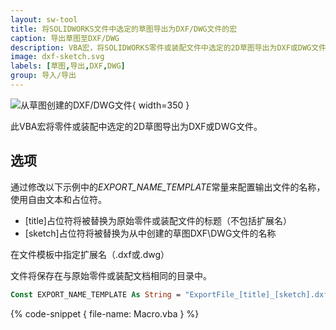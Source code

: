 ```yaml
---
layout: sw-tool
title: 将SOLIDWORKS文件中选定的草图导出为DXF/DWG文件的宏
caption: 导出草图至DXF/DWG
description: VBA宏，将SOLIDWORKS零件或装配文件中选定的2D草图导出为DXF或DWG文件
image: dxf-sketch.svg
labels: [草图,导出,DXF,DWG]
group: 导入/导出
---
```

![从草图创建的DXF/DWG文件](sketch-dwf-dwg.png){ width=350 }

此VBA宏将零件或装配中选定的2D草图导出为DXF或DWG文件。

## 选项

通过修改以下示例中的*EXPORT_NAME_TEMPLATE*常量来配置输出文件的名称，使用自由文本和占位符。

* \[title\]占位符将被替换为原始零件或装配文件的标题（不包括扩展名）
* \[sketch\]占位符将被替换为从中创建的草图DXF\DWG文件的名称

在文件模板中指定扩展名（.dxf或.dwg）

文件将保存在与原始零件或装配文档相同的目录中。

~~~ vb
Const EXPORT_NAME_TEMPLATE As String = "ExportFile_[title]_[sketch].dxf"
~~~

{% code-snippet { file-name: Macro.vba } %}